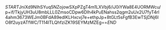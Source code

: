 $START$JniXd9NIhSYuq5NZojowSXpPZgT4m1LXVbj6/iJ0iYWa8E4UORMWcu/p+if/TkjyUH3uU8mbLLL0ZmsoCDpw6Dlh4kPuENahss2qgm2uUx2U7fyT4rl4ahm3673WEJm0BFdA89edlKLHxcvj7e+ethpJp+8tGLt5sFgfB3EwTSjDNj6lO8f2uyzATfWC/T114ITLQhfziZK19SEYMzMZEg==$END$